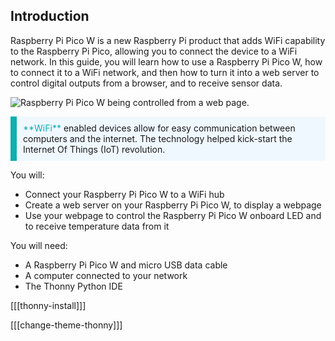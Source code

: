 ## Introduction

Raspberry Pi Pico W is a new Raspberry Pi product that adds WiFi capability to the Raspberry Pi Pico, allowing you to connect the device to a WiFi network. In this guide, you will learn how to use a Raspberry Pi Pico W, how to connect it to a WiFi network, and then how to turn it into a web server to control digital outputs from a browser, and to receive sensor data.

![Raspberry Pi Pico W being controlled from a web page.](images/web-server.gif)

<p style="border-left: solid; border-width:10px; border-color: #0faeb0; background-color: aliceblue; padding: 10px;">
<span style="color: #0faeb0">**WiFi**</span> enabled devices allow for easy communication between computers and the internet. The technology helped kick-start the Internet Of Things (IoT) revolution.
</p>

You will:

- Connect your Raspberry Pi Pico W to a WiFi hub
- Create a web server on your Raspberry Pi Pico W, to display a webpage
- Use your webpage to control the Raspberry Pi Pico W onboard LED and to receive temperature data from it

You will need:

- A Raspberry Pi Pico W and micro USB data cable
- A computer connected to your network
- The Thonny Python IDE

[[[thonny-install]]]

[[[change-theme-thonny]]]
